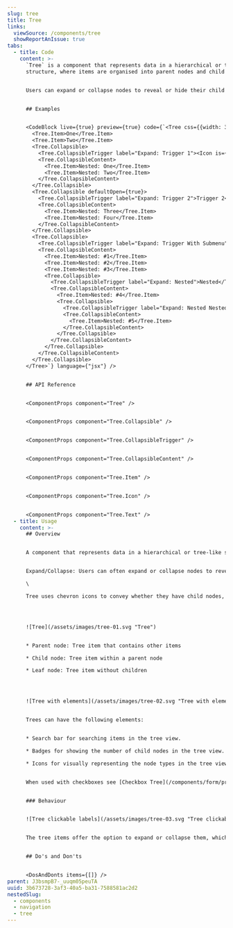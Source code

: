 ```yaml
---
slug: tree
title: Tree
links:
  viewSource: /components/tree
  showReportAnIssue: true
tabs:
  - title: Code
    content: >-
      `Tree` is a component that represents data in a hierarchical or tree-like
      structure, where items are organised into parent nodes and child nodes.


      Users can expand or collapse nodes to reveal or hide their child nodes, allowing them to navigate through the hierarchy efficiently.


      ## Examples


      <CodeBlock live={true} preview={true} code={`<Tree css={{width: 300}}>
        <Tree.Item>One</Tree.Item>
        <Tree.Item>Two</Tree.Item>
        <Tree.Collapsible>
          <Tree.CollapsibleTrigger label="Expand: Trigger 1"><Icon is={Sun} /> Trigger 1</Tree.CollapsibleTrigger>
          <Tree.CollapsibleContent>
            <Tree.Item>Nested: One</Tree.Item>
            <Tree.Item>Nested: Two</Tree.Item>
          </Tree.CollapsibleContent>
        </Tree.Collapsible>
        <Tree.Collapsible defaultOpen={true}>
          <Tree.CollapsibleTrigger label="Expand: Trigger 2">Trigger 2<Icon is={Bell} /></Tree.CollapsibleTrigger>
          <Tree.CollapsibleContent>
            <Tree.Item>Nested: Three</Tree.Item>
            <Tree.Item>Nested: Four</Tree.Item>
          </Tree.CollapsibleContent>
        </Tree.Collapsible>
        <Tree.Collapsible>
          <Tree.CollapsibleTrigger label="Expand: Trigger With Submenu">Trigger With Submenu</Tree.CollapsibleTrigger>
          <Tree.CollapsibleContent>
            <Tree.Item>Nested: #1</Tree.Item>
            <Tree.Item>Nested: #2</Tree.Item>
            <Tree.Item>Nested: #3</Tree.Item>
            <Tree.Collapsible>
              <Tree.CollapsibleTrigger label="Expand: Nested">Nested</Tree.CollapsibleTrigger>
              <Tree.CollapsibleContent>
                <Tree.Item>Nested: #4</Tree.Item>
                <Tree.Collapsible>
                  <Tree.CollapsibleTrigger label="Expand: Nested Nested">Nested Nested</Tree.CollapsibleTrigger>
                  <Tree.CollapsibleContent>
                    <Tree.Item>Nested: #5</Tree.Item>
                  </Tree.CollapsibleContent>
                </Tree.Collapsible>
              </Tree.CollapsibleContent>
            </Tree.Collapsible>
          </Tree.CollapsibleContent>
        </Tree.Collapsible>
      </Tree>`} language={"jsx"} />


      ## API Reference


      <ComponentProps component="Tree" />


      <ComponentProps component="Tree.Collapsible" />


      <ComponentProps component="Tree.CollapsibleTrigger" />


      <ComponentProps component="Tree.CollapsibleContent" />


      <ComponentProps component="Tree.Item" />


      <ComponentProps component="Tree.Icon" />


      <ComponentProps component="Tree.Text" />
  - title: Usage
    content: >-
      ## Overview


      A component that represents data in a hierarchical or tree-like structure, where items are organized into parent nodes and child nodes.


      Expand/Collapse: Users can often expand or collapse nodes to reveal or hide their child nodes, allowing them to navigate through the hierarchy efficiently.\

      \

      Tree uses chevron icons to convey whether they have child nodes, are expanded or collapsed.




      ![Tree](/assets/images/tree-01.svg "Tree")


      * Parent node: Tree item that contains other items

      * Child node: Tree item within a parent node 

      * Leaf node: Tree item without children




      ![Tree with elements](/assets/images/tree-02.svg "Tree with elements")


      Trees can have the following elements:


      * Search bar for searching items in the tree view.

      * Badges for showing the number of child nodes in the tree view.

      * Icons for visually representing the node types in the tree view.


      When used with checkboxes see [Checkbox Tree](/components/form/primitives/checkbox-tree)


      ### Behaviour


      ![Tree clickable labels](/assets/images/tree-03.svg "Tree clickable labels")


      The tree items offer the option to expand or collapse them, which can be achieved by either selecting the chevron icon or clicking on the text. However, when the items are designed to be selectable, clicking on the text active the selection status, and clicking on the chevron icon toggles the expansion state of the item.


      ## Do's and Don'ts


      <DosAndDonts items={[]} />
parent: J3bsmpB7-_uuqm05peuTA
uuid: 3b673728-3af3-40a5-ba31-7588581ac2d2
nestedSlug:
  - components
  - navigation
  - tree
---
```

